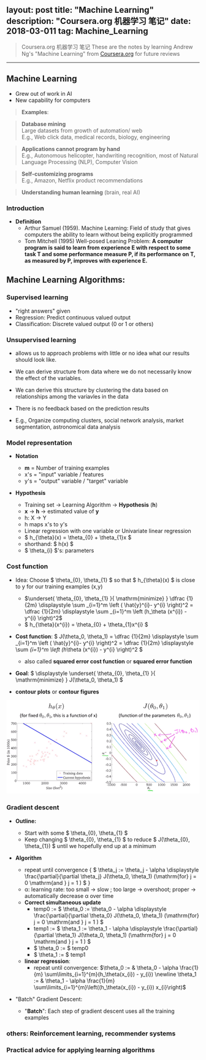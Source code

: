 
layout: post
title: "Machine Learning"
description: "Coursera.org 机器学习 笔记"
date: 2018-03-011
tag: Machine_Learning
---
[Coursera.org]: <https://www.coursera.org/learn/machine-learning/home/welcome/> "Coursera"

> Coursera.org 机器学习 笔记
> These are the notes by learning Andrew Ng's "Machine Learning" from [Coursera.org] for future reviews

**********


## Machine Learning  

* Grew out of work in AI  
* New capability for computers  

> __Examples__:  

> __Database mining__  
    Large datasets from growth of automation/ web  
    E.g., Web click data, medical records, biology, engineering  

> __Applications cannot program by hand__  
    E.g., Autonomous helicopter, handwriting recognition, most of Natural Language Processing (NLP), Computer Vision  

> __Self-customizing programs__  
	E.g., Amazon, Netflix product recommendations  

> __Understanding human learning__ (brain, real AI)  


### Introduction  

* __Definition__  
	* Arthur Samuel (1959). Machine Learning: Field of study that gives computers the ability to learn without being explicitly programmed  
	* Tom Mitchell (1995) Well-posed Leaning Problem: __A computer program is said to learn from experience E with respect to some task T and some performance measure P, if its performance on T, as measured by P, improves with experience E.__  


## Machine Learning Algorithms:  

### Supervised learning  

* "right answers" given  
* Regression: Predict continuous valued output  
* Classification: Discrete valued output (0 or 1 or others)  

### Unsupervised learning  

* allows us to approach problems with little or no idea what our results should look like.   
* We can derive structure from data where we do not necessarily know the effect of the variables.  
* We can derive this structure by clustering the data based on relationships among the variavles in the data
* There is no feedback based on the prediction results  

* E.g., Organize computing clusters, social network analysis, market segmentation, astronomical data analysis  

### Model representation  

* __Notation__  
	* __m__ = Number of training examples  
	* x's = "input" variable / features  
	* y's = "output" variable / "target" variable  

* __Hypothesis__
	* Training set &rarr; Learning Algorithm &rarr; __Hypothesis__ (__h__)  
	* __x__ &rarr; __h__ &rarr; estimated value of __y__  
	* h: X &rarr; Y   
    * h maps x's to y's  
	* Linear regression with one variable or Univariate linear regression  
	* $ h_{\theta}(x) = \theta_{0} + \theta_{1}x $  
	* shorthand: $ h(x) $  
	* $ \theta_{i} $'s: parameters  

### Cost function

* Idea: Choose $ \theta_{0}, \theta_{1} $ so that $ h_{\theta}(x) $ is close to y for our training examples (x,y)  
	* $\underset{ \theta_{0}, \theta_{1} }{ \mathrm{minimize} } \dfrac {1}{2m} \displaystyle \sum _{i=1}^m \left ( \hat{y}^{i}- y^{i} \right)^2 = \dfrac {1}{2m} \displaystyle \sum _{i=1}^m \left (h_\theta (x^{i}) - y^{i} \right)^2$  
	* $ h_{\theta}(x^{i}) = \theta_{0} + \theta_{1}x^{i} $  

* __Cost function__: $ J(\theta_0, \theta_1) = \dfrac {1}{2m} \displaystyle \sum _{i=1}^m \left ( \hat{y}^{i}- y^{i} \right)^2 = \dfrac {1}{2m} \displaystyle \sum _{i=1}^m \left (h_\theta (x^{i}) - y^{i} \right)^2 $  
	* also called __squared error cost function__ or __squared error function__    

* __Goal__: $ \displaystyle \underset{ \theta_{0}, \theta_{1} }{ \mathrm{minimize} } J(\theta_0, \theta_1) $  

* __contour plots__ or __contour figures__  
<img src="/images/Machine_Learning/contour.PNG">  

### Gradient descent

* __Outline:__
	* Start with some $ \theta_{0}, \theta_{1} $  
	* Keep changing $ \theta_{0}, \theta_{1} $ to reduce $ J(\theta_{0}, \theta_{1}) $ until we hopefully end up at a minimum

* __Algorithm__
	* repeat until convergence { $ \theta_j := \theta_j - \alpha \displaystyle \frac{\partial}{\partial \theta_j} J(\theta_0, \theta_1) (\mathrm{for} j = 0 \mathrm{and } j = 1 ) $ }
	* &alpha;: learning rate: too small &rarr; slow ; too large &rarr; overshoot; proper &rarr; automatically decrease &alpha; over time  
	* __Correct simultaneous update__
		* temp0 := $ \theta_0 := \theta_0 - \alpha \displaystyle \frac{\partial}{\partial \theta_0} J(\theta_0, \theta_1) (\mathrm{for} j = 0 \mathrm{and } j = 1 ) $
		* temp1 := $ \theta_1 := \theta_1 - \alpha \displaystyle \frac{\partial}{\partial \theta_1} J(\theta_0, \theta_1) (\mathrm{for} j = 0 \mathrm{and } j = 1 ) $
		* $ \theta_0 := $ temp0
		* $ \theta_1 := $ temp1
	* __linear regression__: 
		* repeat until convergence: $\theta_0 := & \theta_0 - \alpha \frac{1}{m} \sum\limits_{i=1}^{m}(h_\theta(x_{i}) - y_{i}) \newline \theta_1 := & \theta_1 - \alpha \frac{1}{m} \sum\limits_{i=1}^{m}\left((h_\theta(x_{i}) - y_{i}) x_{i}\right)$

* "Batch" Gradient Descent:  
	* "__Batch__": Each step of gradient descent uses all the training examples

### others: Reinforcement learning, recommender systems

### Practical advice for applying learning algorithms



